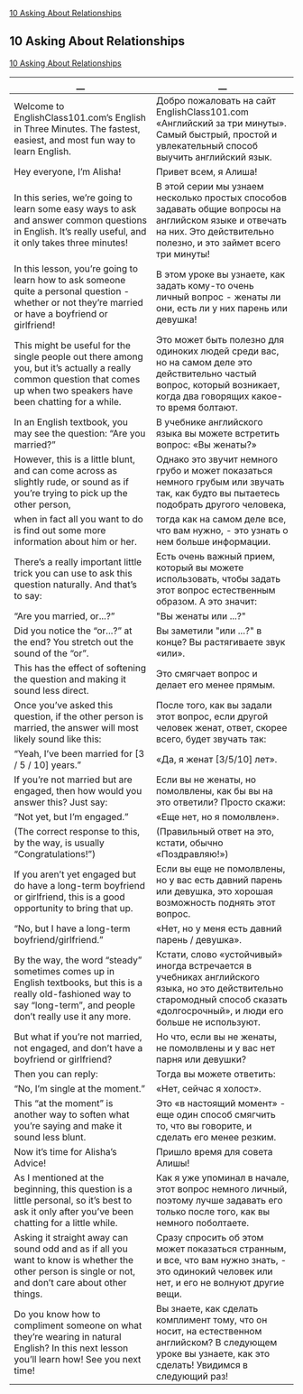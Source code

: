 [10 Asking About Relationships](#10-Asking-About-Relationships)  
  
## 10 Asking About Relationships
[10 Asking About Relationships](https://www.englishclass101.com/lesson/learn-english-in-three-minutes-10-are-you-married-or/?lp=268)   
  
  
__|__
--|--
Welcome to EnglishClass101.com’s English in Three Minutes. The fastest, easiest, and most fun way to learn English.|Добро пожаловать на сайт EnglishClass101.com «Английский за три минуты». Самый быстрый, простой и увлекательный способ выучить английский язык.
Hey everyone, I’m Alisha!|Привет всем, я Алиша!
In this series, we’re going to learn some easy ways to ask and answer common questions in English. It’s really useful, and it only takes three minutes!|В этой серии мы узнаем несколько простых способов задавать общие вопросы на английском языке и отвечать на них. Это действительно полезно, и это займет всего три минуты!
In this lesson, you’re going to learn how to ask someone quite a personal question - whether or not they’re married or have a boyfriend or girlfriend!|В этом уроке вы узнаете, как задать кому-то очень личный вопрос - женаты ли они, есть ли у них парень или девушка!
This might be useful for the single people out there among you, but it’s actually a really common question that comes up when two speakers have been chatting for a while.|Это может быть полезно для одиноких людей среди вас, но на самом деле это действительно частый вопрос, который возникает, когда два говорящих какое-то время болтают.
In an English textbook, you may see the question: “Are you married?”|В учебнике английского языка вы можете встретить вопрос: «Вы женаты?»
However, this is a little blunt, and can come across as slightly rude, or sound as if you’re trying to pick up the other person,|Однако это звучит немного грубо и может показаться немного грубым или звучать так, как будто вы пытаетесь подобрать другого человека,
when in fact all you want to do is find out some more information about him or her.|тогда как на самом деле все, что вам нужно, - это узнать о нем больше информации.
There’s a really important little trick you can use to ask this question naturally. And that’s to say:|Есть очень важный прием, который вы можете использовать, чтобы задать этот вопрос естественным образом. А это значит:
“Are you married, or...?”|"Вы женаты или ...?"
Did you notice the “or...?” at the end? You stretch out the sound of the “or”.|Вы заметили "или ...?" в конце? Вы растягиваете звук «или».
This has the effect of softening the question and making it sound less direct.|Это смягчает вопрос и делает его менее прямым.
Once you’ve asked this question, if the other person is married, the answer will most likely sound like this:|После того, как вы задали этот вопрос, если другой человек женат, ответ, скорее всего, будет звучать так:
“Yeah, I’ve been married for [3 / 5 / 10] years.”|«Да, я женат [3/5/10] лет».
If you’re not married but are engaged, then how would you answer this? Just say:|Если вы не женаты, но помолвлены, как бы вы на это ответили? Просто скажи:
“Not yet, but I’m engaged.”|«Еще нет, но я помолвлен».
(The correct response to this, by the way, is usually “Congratulations!”)|(Правильный ответ на это, кстати, обычно «Поздравляю!»)
If you aren’t yet engaged but do have a long-term boyfriend or girlfriend, this is a good opportunity to bring that up.|Если вы еще не помолвлены, но у вас есть давний парень или девушка, это хорошая возможность поднять этот вопрос.
“No, but I have a long-term boyfriend/girlfriend.”|«Нет, но у меня есть давний парень / девушка».
By the way, the word “steady” sometimes comes up in English textbooks, but this is a really old-fashioned way to say “long-term”, and people don’t really use it any more.|Кстати, слово «устойчивый» иногда встречается в учебниках английского языка, но это действительно старомодный способ сказать «долгосрочный», и люди его больше не используют.
But what if you’re not married, not engaged, and don’t have a boyfriend or girlfriend?|Но что, если вы не женаты, не помолвлены и у вас нет парня или девушки?
Then you can reply:|Тогда вы можете ответить:
“No, I’m single at the moment.”|«Нет, сейчас я холост».
This “at the moment” is another way to soften what you’re saying and make it sound less blunt.|Это «в настоящий момент» - еще один способ смягчить то, что вы говорите, и сделать его менее резким.
Now it’s time for Alisha’s Advice!|Пришло время для совета Алишы!
As I mentioned at the beginning, this question is a little personal, so it’s best to ask it only after you’ve been chatting for a little while.|Как я уже упоминал в начале, этот вопрос немного личный, поэтому лучше задавать его только после того, как вы немного поболтаете.
Asking it straight away can sound odd and as if all you want to know is whether the other person is single or not, and don’t care about other things.|Сразу спросить об этом может показаться странным, и все, что вам нужно знать, - это одинокий человек или нет, и его не волнуют другие вещи.
Do you know how to compliment someone on what they’re wearing in natural English? In this next lesson you’ll learn how! See you next time!|Вы знаете, как сделать комплимент тому, что он носит, на естественном английском? В следующем уроке вы узнаете, как это сделать! Увидимся в следующий раз!
  
  
